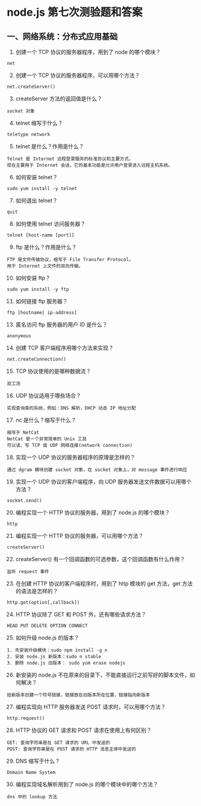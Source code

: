 # node.js 第七次测验题和答案

## 一、网络系统：分布式应用基础

1. 创建一个 TCP 协议的服务器程序，用到了 node 的哪个模块？
```
net
```
2. 创建一个 TCP 协议的服务器程序，可以用哪个方法？
```
net.createServer()
```
3. createServer 方法的返回值是什么？
```
socket 对象
```
4. telnet 缩写于什么？
```
teletype network
```
5. telnet 是什么？作用是什么？
```
Telnet 是 Internet 远程登录服务的标准协议和主要方式。
现在主要用于 Internet 会话，它的基本功能是允许用户登录进入远程主机系统。
```
6. 如何安装 telnet？
```
sudo yum install -y telnet
```
7. 如何退出 telnet？
```
quit
```
8. 如何使用 telnet 访问服务器？
```
telnet [host-name [port]]
```
9. ftp 是什么？作用是什么？
```
FTP 是文件传输协议，缩写于 File Transfer Protocol。
用于 Internet 上文件的双向传输。
```
10. 如何安装 ftp？
```
sudo yum install -y ftp
```
11. 如何链接 ftp 服务器？
```
ftp [hostname| ip-address]
```
13. 匿名访问 ftp 服务器的用户 ID 是什么？
```
anonymous
```
14. 创建 TCP 客户端程序用哪个方法来实现？  
```
net.createConnection()
```
15. TCP 协议使用的是哪种数据流？  
```
双工流
```
16. UDP 协议适用于哪些场合？
```
实现查询类的系统，例如：DNS 解析，DHCP 动态 IP 地址分配
```
17. nc 是什么？缩写于什么？
```
缩写于 NetCat
NetCat 是一个非常简单的 Unix 工具
可以读、写 TCP 或 UDP 网络连接(network connection)
```
18. 实现一个 UDP 协议的服务器程序的原理是怎样的？  
```
通过 dgram 模块创建 socket 对象，在 socket 对象上，对 message 事件进行响应
```
19. 实现一个 UDP 协议的客户端程序，向 UDP 服务器发送文件数据可以用哪个方法？
```
socket.send()
```
20. 编程实现一个 HTTP 协议的服务器，用到了 node.js 的哪个模块？ 
```
http
```
21. 编程实现一个 HTTP 协议的服务器，可以用哪个方法？ 
```
createServer()
```
22. createServer() 有一个回调函数的可选参数，这个回调函数有什么作用？
```
监听 request 事件
```
23. 在创建 HTTP 协议的客户端程序时，用到了 http 模块的 get 方法，get 方法的语法是怎样的？
```
http.get(option[,callback])
```
24. HTTP 协议除了 GET 和 POST 外，还有哪些请求方法？
```
HEAD PUT DELETE OPTION CONNECT
```
25. 如何升级 node.js 的版本？
```
1. 先安装升级模块：sudo npm install -g n
2. 安装 node.js 新版本：sudo n stable
3. 删除 node.js 旧版本： sudo yum erase nodejs
```
26. 新安装的 node.js 不在原来的目录下，不能直接运行之前写好的脚本文件，如何解决？
```
给新版本创建一个符号链接，链接放在旧版本所在位置，链接指向新版本
```
27. 编程实现向 HTTP 服务器发送 POST 请求时，可以用哪个方法？
```
http.request()
```
28. HTTP 协议的 GET 请求和 POST 请求在使用上有何区别？
```
GET: 查询字符串是在 GET 请求的 URL 中发送的
POST: 查询字符串是在 POST 请求的 HTTP 消息主体中发送的
```
29. DNS 缩写于什么？
```
Domain Name System
```
30. 编程实现域名解析用到了 node.js 的哪个模块中的哪个方法？
```
dns 中的 lookup 方法
```
